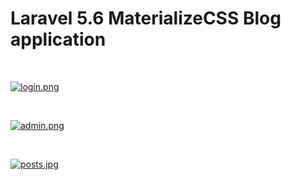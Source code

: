 
# Laravel 5.6 MaterializeCSS Blog application<br />

<br />

[![login.png](https://s25.postimg.cc/tw1x9bslb/login.png)](https://postimg.cc/image/6ulc3ksxn/)

<br />

[![admin.png](https://s25.postimg.cc/req622o4f/admin.png)](https://postimg.cc/image/pzoldcn17/)

<br />

[![posts.jpg](https://s25.postimg.cc/55qy3ps6n/posts.jpg)](https://postimg.cc/image/5iic9wagb/)
